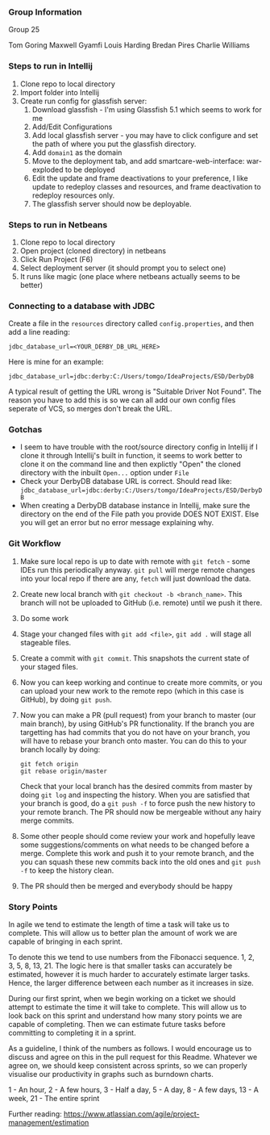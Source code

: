 ### Group Information
Group 25

Tom Goring
Maxwell Gyamfi
Louis Harding
Bredan Pires
Charlie Williams

### Steps to run in Intellij

1. Clone repo to local directory
2. Import folder into Intellij
3. Create run config for glassfish server:
    1. Download glassfish - I'm using Glassfish 5.1 which seems to work for me
    2. Add/Edit Configurations
    3. Add local glassfish server - you may have to click configure and set the path of where you put the glassfish directory.
    4. Add `domain1` as the domain
    5. Move to the deployment tab, and add smartcare-web-interface: war-exploded to be deployed
    6. Edit the update and frame deactivations to your preference, I like update to redeploy classes and resources, and frame deactivation to redeploy resources only.
    7. The glassfish server should now be deployable.

### Steps to run in Netbeans

1. Clone repo to local directory
2. Open project (cloned directory) in netbeans
3. Click Run Project (F6)
4. Select deployment server (it should prompt you to select one)
5. It runs like magic (one place where netbeans actually seems to be better)

### Connecting to a database with JDBC 
Create a file in the `resources` directory called `config.properties`, and then add a line reading:
    
    jdbc_database_url=<YOUR_DERBY_DB_URL_HERE>

Here is mine for an example:

    jdbc_database_url=jdbc:derby:C:/Users/tomgo/IdeaProjects/ESD/DerbyDB
    
A typical result of getting the URL wrong is "Suitable Driver Not Found".
The reason you have to add this is so we can all add our own config files seperate of VCS, so merges don't break the URL.

### Gotchas

- I seem to have trouble with the root/source directory config in Intellij if I clone it through Intellij's built in function, it seems to work better to clone it on the command line and then explictly "Open" the cloned directory with the inbuilt `Open...` option under `File`
- Check your DerbyDB database URL is correct. Should read like: `jdbc_database_url=jdbc:derby:C:/Users/tomgo/IdeaProjects/ESD/DerbyDB`
- When creating a DerbyDB database instance in Intellij, make sure the directory on the end of the File path you provide DOES NOT EXIST. Else you will get an error but no error message explaining why.

### Git Workflow

1. Make sure local repo is up to date with remote with `git fetch` - some IDEs run this periodically anyway. `git pull` will merge remote changes into your local repo if there are any, `fetch` will just download the data.
2. Create new local branch with `git checkout -b <branch_name>`. This branch will not be uploaded to GitHub (i.e. remote) until we push it there.
3. Do some work
4. Stage your changed files with `git add <file>`, `git add .` will stage all stageable files.
5. Create a commit with `git commit`. This snapshots the current state of your staged files.
6. Now you can keep working and continue to create more commits, or you can upload your new work to the remote repo (which in this case is GitHub), by doing `git push`. 
7. Now you can make a PR (pull request) from your branch to master (our main branch), by using GitHub's PR functionality. If the branch you are targetting has had commits that you do not have on your branch, you will have to rebase your branch onto master. You can do this to your branch locally by doing:
    ```
   git fetch origin
   git rebase origin/master
   ```
   Check that your local branch has the desired commits from master by doing `git log` and inspecting the history. When you are satisfied that your branch is good, do a `git push -f` to force push the new history to your remote branch. The PR should now be mergeable without any hairy merge commits.
   
8. Some other people should come review your work and hopefully leave some suggestions/comments on what needs to be changed before a merge. Complete this work and push it to your remote branch, and the you can squash these new commits back into the old ones and `git push -f` to keep the history clean.
9. The PR should then be merged and everybody should be happy


### Story Points

In agile we tend to estimate the length of time a task will take us to complete. This will allow us to better plan the amount of work we are capable of bringing in each sprint.

To denote this we tend to use numbers from the Fibonacci sequence. 1, 2, 3, 5, 8, 13, 21. The logic here is that smaller tasks can accurately be estimated, however it is much harder to accurately estimate larger tasks. Hence, the larger difference between each number as it increases in size.

During our first sprint, when we begin working on a ticket we should attempt to estimate the time it will take to complete. This will allow us to look back on this sprint and understand how many story points we are capable of completing. Then we can estimate future tasks before committing to completing it in a sprint.

As a guideline, I think of the numbers as follows. I would encourage us to discuss and agree on this in the pull request for this Readme. Whatever we agree on, we should keep consistent across sprints, so we can properly visualise our productivity in graphs such as burndown charts.

1 - An hour, 2 - A few hours, 3 - Half a day, 5 - A day, 8 - A few days, 13 - A week, 21 - The entire sprint

Further reading: https://www.atlassian.com/agile/project-management/estimation